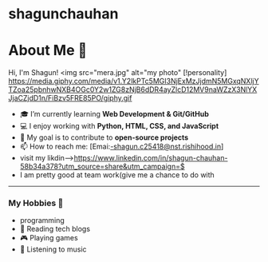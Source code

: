 # shagunchauhan
# About Me 👋

Hi, I'm Shagun!
<img src="mera.jpg" alt="my photo"
[!personality]
https://media.giphy.com/media/v1.Y2lkPTc5MGI3NjExMzJjdmN5MGxqNXljYTZoa25pbnhwNXB4OGc0Y2w1ZG8zNjB6dDR4ayZlcD12MV9naWZzX3NlYXJjaCZjdD1n/FiBzv5FRE85PO/giphy.gif


- 🎓 I’m currently learning **Web Development & Git/GitHub**
- 💻 I enjoy working with **Python, HTML, CSS, and JavaScript**
- 🚀 My goal is to contribute to **open-source projects**
- 📫 How to reach me: [Emai:-shagun.c25418@nst.rishihood.in]
- visit my likdin-->https://www.linkedin.com/in/shagun-chauhan-58b34a378?utm_source=share&utm_campaign=$
- I am pretty good at team work(give me a chance to do with 
---

### My Hobbies 🌟
- programming
- 📖 Reading tech blogs
- 🎮 Playing games
- 🎵 Listening to music
